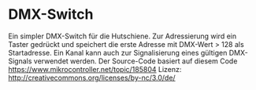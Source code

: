 # DMX-Switch

Ein simpler DMX-Switch für die Hutschiene. Zur Adressierung wird ein Taster gedrückt und speichert die erste Adresse mit DMX-Wert > 128 als Startadresse.
Ein Kanal kann auch zur Signalisierung eines gültigen DMX-Signals verwendet werden.
Der Source-Code basiert auf diesem Code https://www.mikrocontroller.net/topic/185804
Lizenz: http://creativecommons.org/licenses/by-nc/3.0/de/
